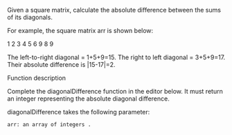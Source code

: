 Given a square matrix, calculate the absolute difference between the sums of its diagonals.

For example, the square matrix arr is shown below:

1 2 3
4 5 6
9 8 9  

The left-to-right diagonal = 1+5+9=15. The right to left diagonal = 3+5+9=17. Their absolute difference is |15-17|=2.

Function description

Complete the diagonalDifference function in the editor below. It must return an integer representing the absolute diagonal difference.

diagonalDifference takes the following parameter:

    arr: an array of integers .
